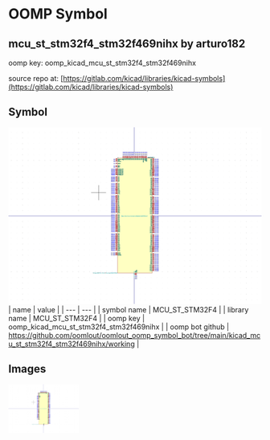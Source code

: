 # OOMP Symbol  
## mcu_st_stm32f4_stm32f469nihx  by arturo182  
  
oomp key: oomp_kicad_mcu_st_stm32f4_stm32f469nihx  
  
source repo at: [https://gitlab.com/kicad/libraries/kicad-symbols](https://gitlab.com/kicad/libraries/kicad-symbols)  
## Symbol  
  
[![working.png](working_600.png)](working.png)  
| name | value | 
| --- | --- | 
| symbol name | MCU_ST_STM32F4 | 
| library name | MCU_ST_STM32F4 | 
| oomp key | oomp_kicad_mcu_st_stm32f4_stm32f469nihx | 
| oomp bot github | https://github.com/oomlout/oomlout_oomp_symbol_bot/tree/main/kicad_mcu_st_stm32f4_stm32f469nihx/working | 
## Images  
  
[![working.png](working_140.png)](working.png)  
